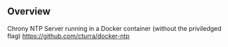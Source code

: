 ## Overview
Chrony NTP Server running in a Docker container (without the priviledged flag)
https://github.com/cturra/docker-ntp
